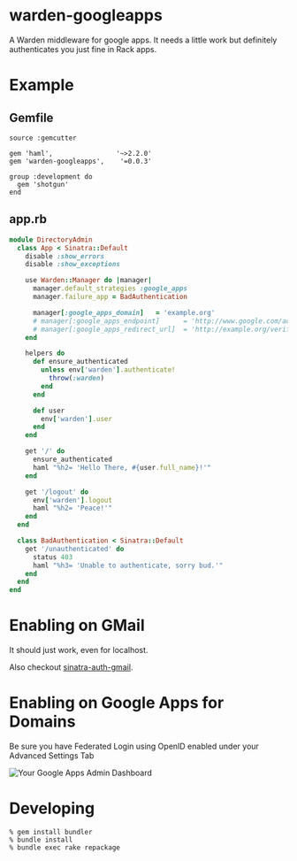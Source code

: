 warden-googleapps
=================

A Warden middleware for google apps.  It needs a little work but definitely authenticates you just fine in Rack apps.

Example
=======
Gemfile
-------
    source :gemcutter

    gem 'haml',                '~>2.2.0'
    gem 'warden-googleapps',    '=0.0.3'

    group :development do
      gem 'shotgun'
    end

app.rb
------
```ruby
module DirectoryAdmin
  class App < Sinatra::Default
    disable :show_errors
    disable :show_exceptions

    use Warden::Manager do |manager|
      manager.default_strategies :google_apps
      manager.failure_app = BadAuthentication

      manager[:google_apps_domain]   = 'example.org'
      # manager[:google_apps_endpoint]      = 'http://www.google.com/accounts/o8/id' # this is gmail
      # manager[:google_apps_redirect_url]  = 'http://example.org/verify_url' # endpoint where google apps redirects to after successful authentication
    end

    helpers do
      def ensure_authenticated
        unless env['warden'].authenticate!
          throw(:warden)
        end
      end

      def user
        env['warden'].user
      end
    end

    get '/' do
      ensure_authenticated
      haml "%h2= 'Hello There, #{user.full_name}!'"
    end

    get '/logout' do
      env['warden'].logout
      haml "%h2= 'Peace!'"
    end
  end

  class BadAuthentication < Sinatra::Default
    get '/unauthenticated' do
      status 403
      haml "%h3= 'Unable to authenticate, sorry bud.'"
    end
  end
end
```
Enabling on GMail
==================
It should just work, even for localhost.

Also checkout [sinatra-auth-gmail](http://github.com/atmos/sinatra-auth-gmail).

Enabling on Google Apps for Domains
===================================
Be sure you have Federated Login using OpenID enabled under your Advanced Settings Tab

![Your Google Apps Admin Dashboard](http://img.skitch.com/20100103-cdjtbyyw2xsbwya92r6gcd47hr.jpg "Check the box to enable")

Developing
==========
    % gem install bundler
    % bundle install
    % bundle exec rake repackage
